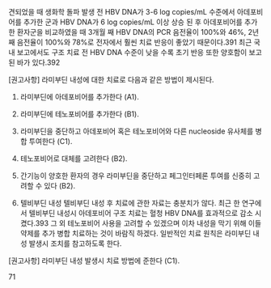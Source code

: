 견되었을 때 생화학 돌파 발생 전 HBV DNA가 3-6 log copies/mL 수준에서 아데포비어를 추가한 군과 HBV DNA가 6 log copies/mL 이상 상승 된 후 아데포비어를 추가한 환자군을 비교하였을 때 3개월 째 HBV DNA의 PCR 음전율이 100%와 46%, 2년 째 음전율이 100%와 78%로 전자에서 훨씬 치료 반응이 좋았기 때문이다.391 최근 국내 보고에서도 구조 치료 전 HBV DNA 수준이 낮을 수록 초기 반응 또한 양호함이 보고된 바가 있다.392

[권고사항]
라미부딘 내성에 대한 치료로 다음과 같은 방법이 제시된다.
1. 라미부딘에 아데포비어를 추가한다 (A1).
2. 라미부딘에 테노포비어를 추가한다 (B1).
3. 라미부딘을 중단하고 아데포비어 혹은 테노포비어와 다른 nucleoside 유사체를 병합 투여한다 (C1).
4. 테노포비어로 대체를 고려한다 (B2).
5. 간기능이 양호한 환자의 경우 라미부딘을 중단하고 페그인터페론 투여를 신중히 고려할 수 있다 (B2).

2. 텔비부딘 내성
텔비부딘 내성 후 치료에 관한 자료는 충분치가 않다. 최근 한 연구에서 텔비부딘 내성시 아데포비어 구조 치료는 혈청 HBV DNA를 효과적으로 감소 시켰다.393 그 외 테노포비어 사용을 고려할 수 있겠으며 이차 내성을 막기 위해 이들 약제를 추가 병합 치료하는 것이 바람직 하겠다. 일반적인 치료 원칙은 라미부딘 내성 발생시 조치를 참고하도록 한다.

[권고사항]
라미부딘 내성 발생시 치료 방법에 준한다 (C1).

<PAGE>71